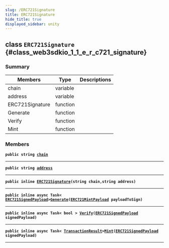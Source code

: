 ```yaml
---
slug: /ERC721Signature
title: ERC721Signature
hide_title: true
displayed_sidebar: unity
---
```


## class `ERC721Signature` {#class_web3sdkio_1_1_e_r_c721_signature}

### Summary

| Members         | Type     | Descriptions |
| --------------- | -------- | ------------ |
| chain           | variable |              |
| address         | variable |              |
| ERC721Signature | function |              |
| Generate        | function |              |
| Verify          | function |              |
| Mint            | function |              |

### Members

**`public string `[`chain`](#class_web3sdkio_1_1_e_r_c721_signature_1ac5b5f797a7f39b712f63840968968f02)**

---

**`public string `[`address`](#class_web3sdkio_1_1_e_r_c721_signature_1a12858ae675a17ddd7efffd5eb6f609c1)**

---

**`public inline `[`ERC721Signature`](#class_web3sdkio_1_1_e_r_c721_signature_1a8c80d1708ee1851f070436b3464b6640)`(string chain,string address)`**

---

**`public inline async Task< `[`ERC721SignedPayload`](docs/unity/ERC721SignedPayload.md#struct_web3sdkio_1_1_e_r_c721_signed_payload)`>`[`Generate`](#class_web3sdkio_1_1_e_r_c721_signature_1acf8052d6df944e5f139d9a495bd5ba3f)`(`[`ERC721MintPayload`](docs/unity/ERC721MintPayload.md#class_web3sdkio_1_1_e_r_c721_mint_payload)` payloadToSign)`**

---

**`public inline async Task< bool > `[`Verify`](#class_web3sdkio_1_1_e_r_c721_signature_1ad9a686d13d0eae2b53450e77ab9d6ed6)`(`[`ERC721SignedPayload`](docs/unity/ERC721SignedPayload.md#struct_web3sdkio_1_1_e_r_c721_signed_payload)` signedPayload)`**

---

**`public inline async Task< `[`TransactionResult`](docs/unity/TransactionResult.md#class_web3sdkio_1_1_transaction_result)`>`[`Mint`](#class_web3sdkio_1_1_e_r_c721_signature_1a4f49b40bc596ef51385c3aaf69a3cae3)`(`[`ERC721SignedPayload`](docs/unity/ERC721SignedPayload.md#struct_web3sdkio_1_1_e_r_c721_signed_payload)` signedPayload)`**

---
